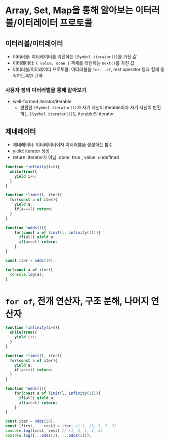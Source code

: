 # Array, Set, Map을 통해 알아보는 이터러블/이터레이터 프로토콜

## 이터러블/이터레이터
- 이터러블: 이터레이터를 리턴하는 `[Symbol.iterator]()`를 가진 값
- 이터레이터: `{ value, done }` 객체를 리턴하는 `next()`를 가진 값
- 이터러블/이터레이터 프로토콜: 이터러블을 `for...of`, rest operator 등과 함께 동작하도록한 규약

### 사용자 정의 이터러벌을 통해 알아보기
- well-formed iterator/iterable
  - 반환한 `[Symbol.iterator]()`가 자기 자신이 iterable이자 자기 자신이 반환하는 `[Symbol.iterator]()`도 iterable인 iterator


## 제네레이터
- 제네레이터: 이터레이터이자 이터러블을 생성하는 함수 
- yield: iterator 생성
- return: iterator가 아님. done: true , value: undefined

```javascript
function *infinity(i=0){
  while(true){
    yield i++;
  }
}

function *limit(l, iter){
  for(const a of iter){
    yield a;
    if(a===l) return;
  }
}

function *odds(l){
    for(const a of limit(l, infinity(1))){
      if(a%2) yield a;
      if(a===l) return;
    }
}

const iter = odds(10);

for(const a of iter){
  console.log(a);
}  
```

# `for of`, 전개 연산자, 구조 분해, 나머지 연산자

```javascript
function *infinity(i=0){
  while(true){
    yield i++;
  }
}

function *limit(l, iter){
  for(const a of iter){
    yield a;
    if(a===l) return;
  }
}

function *odds(l){
    for(const a of limit(l, infinity(1))){
      if(a%2) yield a;
      if(a===l) return;
    }
}

const iter = odds(10);
const [first, ...rest] = iter; // 1, [3, 5, 7, 9]
console.log(first, rest) // [1, 3, 1, 3, 5]
console.log([...odds(3), ...odds(5)]);
```






